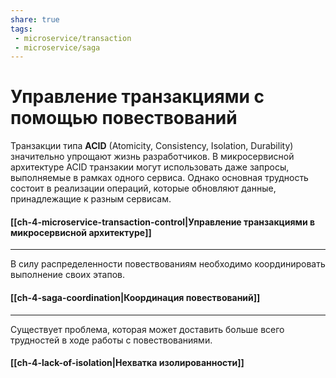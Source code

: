 ```yaml
---
share: true
tags:
 - microservice/transaction
 - microservice/saga
---
```

# Управление транзакциями с помощью повествований
Транзакции типа **ACID** (Atomicity, Consistency, Isolation, Durability) значительно упрощают жизнь разработчиков. В микросервисной архитектуре ACID транзакии могут использовать даже запросы, выполняемые в рамках одного сервиса. Однако основная трудность состоит в реализации операций, которые обновляют данные, принадлежащие к разным сервисам.
#### [[ch-4-microservice-transaction-control|Управление транзакциями в микросервисной архитектуре]]

---
В силу распределенности повествованиям необходимо координировать выполнение своих этапов.

#### [[ch-4-saga-coordination|Координация повествований]]

---
Существует проблема, которая может доставить больше всего трудностей в ходе работы с повествованиями.

#### [[ch-4-lack-of-isolation|Нехватка изолированности]]
